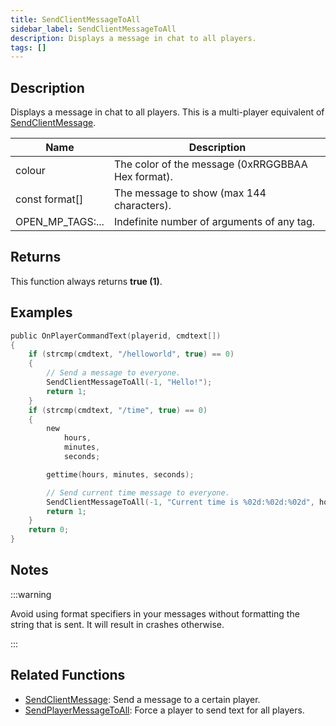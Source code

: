 ```yaml
---
title: SendClientMessageToAll
sidebar_label: SendClientMessageToAll
description: Displays a message in chat to all players.
tags: []
---
```


## Description

Displays a message in chat to all players. This is a multi-player equivalent of [SendClientMessage](SendClientMessage).

| Name             | Description                                       |
| ---------------- | ------------------------------------------------- |
| colour           | The color of the message (0xRRGGBBAA Hex format). |
| const format[]   | The message to show (max 144 characters).         |
| OPEN_MP_TAGS:... | Indefinite number of arguments of any tag.        |

## Returns

This function always returns **true (1)**.

## Examples

```c
public OnPlayerCommandText(playerid, cmdtext[])
{
    if (strcmp(cmdtext, "/helloworld", true) == 0)
    {
        // Send a message to everyone.
        SendClientMessageToAll(-1, "Hello!");
        return 1;
    }
    if (strcmp(cmdtext, "/time", true) == 0)
    {
        new
            hours,
            minutes,
            seconds;

        gettime(hours, minutes, seconds);

        // Send current time message to everyone.
        SendClientMessageToAll(-1, "Current time is %02d:%02d:%02d", hours, minutes, seconds);
        return 1;
    }
    return 0;
}
```

## Notes

:::warning

Avoid using format specifiers in your messages without formatting the string that is sent. It will result in crashes otherwise.

:::

## Related Functions

- [SendClientMessage](SendClientMessage): Send a message to a certain player.
- [SendPlayerMessageToAll](SendPlayerMessageToAll): Force a player to send text for all players.
